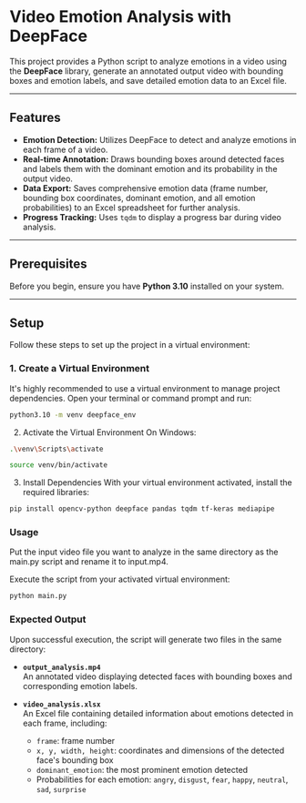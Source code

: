 # Video Emotion Analysis with DeepFace

This project provides a Python script to analyze emotions in a video using the **DeepFace** library, generate an annotated output video with bounding boxes and emotion labels, and save detailed emotion data to an Excel file.

---

## Features

- **Emotion Detection:** Utilizes DeepFace to detect and analyze emotions in each frame of a video.
- **Real-time Annotation:** Draws bounding boxes around detected faces and labels them with the dominant emotion and its probability in the output video.
- **Data Export:** Saves comprehensive emotion data (frame number, bounding box coordinates, dominant emotion, and all emotion probabilities) to an Excel spreadsheet for further analysis.
- **Progress Tracking:** Uses `tqdm` to display a progress bar during video analysis.

---

## Prerequisites

Before you begin, ensure you have **Python 3.10** installed on your system.

---

## Setup

Follow these steps to set up the project in a virtual environment:

### 1. Create a Virtual Environment

It's highly recommended to use a virtual environment to manage project dependencies. Open your terminal or command prompt and run:

```bash
python3.10 -m venv deepface_env
```

2. Activate the Virtual Environment
   On Windows:

```bash
.\venv\Scripts\activate

```

```bash
source venv/bin/activate
```

3. Install Dependencies
   With your virtual environment activated, install the required libraries:

```bash
pip install opencv-python deepface pandas tqdm tf-keras mediapipe
```

### Usage

Put the input video file you want to analyze in the same directory as the main.py script and rename it to input.mp4.

Execute the script from your activated virtual environment:

```bash
python main.py
```

### Expected Output

Upon successful execution, the script will generate two files in the same directory:

- **`output_analysis.mp4`**  
  An annotated video displaying detected faces with bounding boxes and corresponding emotion labels.

- **`video_analysis.xlsx`**  
  An Excel file containing detailed information about emotions detected in each frame, including:
  - `frame`: frame number
  - `x, y, width, height`: coordinates and dimensions of the detected face's bounding box
  - `dominant_emotion`: the most prominent emotion detected
  - Probabilities for each emotion: `angry`, `disgust`, `fear`, `happy`, `neutral`, `sad`, `surprise`
